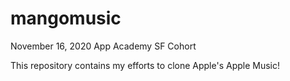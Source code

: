 # mangomusic

November 16, 2020  App Academy SF Cohort

This repository contains my efforts to clone Apple's Apple Music!
